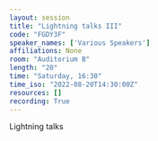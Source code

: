 ```yaml
---
layout: session
title: "Lightning talks III"
code: "FGDY3F"
speaker_names: ['Various Speakers']
affiliations: None
room: "Auditorium B"
length: "20"
time: "Saturday, 16:30"
time_iso: "2022-08-20T14:30:00Z"
resources: []
recording: True
---
```


Lightning talks

